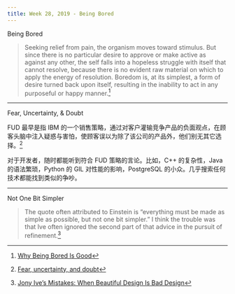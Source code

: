 ```yaml
---
title: Week 28, 2019 - Being Bored
---
```


Being Bored

> Seeking relief from pain, the organism moves toward stimulus. But since there is no particular desire to approve or make active as against any other, the self falls into a hopeless struggle with itself that cannot resolve, because there is no evident raw material on which to apply the energy of resolution. Boredom is, at its simplest, a form of desire turned back upon itself, resulting in the inability to act in any purposeful or happy manner.[^1]

---

Fear, Uncertainty, & Doubt

FUD 最早是指 IBM 的一个销售策略，通过对客户灌输竞争产品的负面观点，在顾客头脑中注入疑惑与害怕，使顾客误以为除了该公司的产品外，他们别无其它选择。[^2]

对于开发者，随时都能听到符合 FUD 策略的言论。比如，C++ 的复杂性，Java 的语法繁琐，Python 的 GIL 对性能的影响，PostgreSQL 的小众。几乎搜索任何技术都能找到类似的争吵。

---

Not One Bit Simpler

> The quote often attributed to Einstein is “everything must be made as simple as possible, but not one bit simpler.” I think the trouble was that Ive often ignored the second part of that advice in the pursuit of refinement.[^3]



[^1]: [Why Being Bored Is Good](https://thewalrus.ca/why-being-bored-is-good/)
[^2]: [Fear, uncertainty, and doubt](https://en.wikipedia.org/wiki/Fear,_uncertainty,_and_doubt)
[^3]: [Jony Ive’s Mistakes: When Beautiful Design Is Bad Design](https://onezero.medium.com/jony-ives-errors-why-ugly-isn-t-always-bad-design-but-beautiful-sometimes-is-9c5fde886263)
